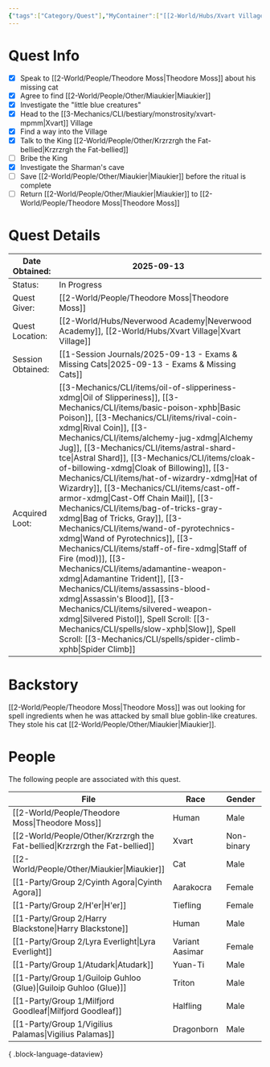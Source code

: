 ```yaml
---
{"tags":["Category/Quest"],"MyContainer":["[[2-World/Hubs/Xvart Village.md|Xvart Village]]","[[2-World/Points of Interest/Xvart Ritual Dungeon.md|Xvart Ritual Dungeon]]","[[2-World/Hubs/Neverwood Academy.md|Neverwood Academy]]"],"MyCategory":null,"image":"Pasted image 20250920140440.png","obsidianUIMode":"preview","questObtained":"2025-09-13","questStatus":"In Progress","questGiver":"[[2-World/People/Theodore Moss.md|Theodore Moss]]","questLocationObtained":"[[2-World/Hubs/Neverwood Academy.md|Neverwood Academy]]","questSessionObtained":"[[1-Session Journals/2025-09-13 - Exams & Missing Cats.md|2025-09-13 - Exams & Missing Cats]]","questNotes":null,"questLootEarned":null,"NoteIcon":"quest","dg-publish":true,"dg-path":"World/Quests/Miaukier Must Die!.md","permalink":"/world/quests/miaukier-must-die/","dgPassFrontmatter":true,"updated":"2025-10-04T01:02:06.000+01:00"}
---
```



# Quest Info

- [x]  Speak to [[2-World/People/Theodore Moss\|Theodore Moss]] about his missing cat 
- [x]  Agree to find [[2-World/People/Other/Miaukier\|Miaukier]]
- [x]  Investigate the "little blue creatures"
- [x]  Head to the [[3-Mechanics/CLI/bestiary/monstrosity/xvart-mpmm\|Xvart]] Village
- [x]  Find a way into the Village
- [x]  Talk to the King [[2-World/People/Other/Krzrzrgh the Fat-bellied\|Krzrzrgh the Fat-bellied]]
- [ ]  Bribe the King 
- [x]  Investigate the Sharman's cave 
- [ ]  Save [[2-World/People/Other/Miaukier\|Miaukier]] before the ritual is complete
- [ ]  Return [[2-World/People/Other/Miaukier\|Miaukier]] to [[2-World/People/Theodore Moss\|Theodore Moss]]

# Quest Details



| Date Obtained:    | 2025-09-13                                                                                                                                                                                                                                                                                                                                                                                                                                                                                                                                                                                                                                                                                                                |
| ----------------- | ------------------------------------------------------------------------------------------------------------------------------------------------------------------------------------------------------------------------------------------------------------------------------------------------------------------------------------------------------------------------------------------------------------------------------------------------------------------------------------------------------------------------------------------------------------------------------------------------------------------------------------------------------------------------------------------------------------------------- |
| Status:           | In Progress                                                                                                                                                                                                                                                                                                                                                                                                                                                                                                                                                                                                                                                                                                               |
| Quest Giver:      | [[2-World/People/Theodore Moss\|Theodore Moss]]                                                                                                                                                                                                                                                                                                                                                                                                                                                                                                                                                                                                                                                                                                         |
| Quest Location:   | [[2-World/Hubs/Neverwood Academy\|Neverwood Academy]], [[2-World/Hubs/Xvart Village\|Xvart Village]]                                                                                                                                                                                                                                                                                                                                                                                                                                                                                                                                                                                                                                                                                  |
| Session Obtained: | [[1-Session Journals/2025-09-13 - Exams & Missing Cats\|2025-09-13 - Exams & Missing Cats]]                                                                                                                                                                                                                                                                                                                                                                                                                                                                                                                                                                                                                                                                                     |
| Acquired Loot:    | [[3-Mechanics/CLI/items/oil-of-slipperiness-xdmg\|Oil of Slipperiness]], [[3-Mechanics/CLI/items/basic-poison-xphb\|Basic Poison]], [[3-Mechanics/CLI/items/rival-coin-xdmg\|Rival Coin]], [[3-Mechanics/CLI/items/alchemy-jug-xdmg\|Alchemy Jug]], [[3-Mechanics/CLI/items/astral-shard-tce\|Astral Shard]], [[3-Mechanics/CLI/items/cloak-of-billowing-xdmg\|Cloak of Billowing]], [[3-Mechanics/CLI/items/hat-of-wizardry-xdmg\|Hat of Wizardry]], [[3-Mechanics/CLI/items/cast-off-armor-xdmg\|Cast-Off Chain Mail]], [[3-Mechanics/CLI/items/bag-of-tricks-gray-xdmg\|Bag of Tricks, Gray]], [[3-Mechanics/CLI/items/wand-of-pyrotechnics-xdmg\|Wand of Pyrotechnics]], [[3-Mechanics/CLI/items/staff-of-fire-xdmg\|Staff of Fire (mod)]], [[3-Mechanics/CLI/items/adamantine-weapon-xdmg\|Adamantine Trident]], [[3-Mechanics/CLI/items/assassins-blood-xdmg\|Assassin's Blood]], [[3-Mechanics/CLI/items/silvered-weapon-xdmg\|Silvered Pistol]], Spell Scroll: [[3-Mechanics/CLI/spells/slow-xphb\|Slow]], Spell Scroll: [[3-Mechanics/CLI/spells/spider-climb-xphb\|Spider Climb]] |


# Backstory

[[2-World/People/Theodore Moss\|Theodore Moss]] was out looking for spell ingredients when he was attacked by small blue goblin-like creatures. They stole his cat [[2-World/People/Other/Miaukier\|Miaukier]].


# People

The following people are associated with this quest.

| File                                                                           | Race            | Gender     | Role    |
| ------------------------------------------------------------------------------ | --------------- | ---------- | ------- |
| [[2-World/People/Theodore Moss\|Theodore Moss]]                             | Human           | Male       | Veteran |
| [[2-World/People/Other/Krzrzrgh the Fat-bellied\|Krzrzrgh the Fat-bellied]] | Xvart           | Non-binary | Other   |
| [[2-World/People/Other/Miaukier\|Miaukier]]                                 | Cat             | Male       | Other   |
| [[1-Party/Group 2/Cyinth Agora\|Cyinth Agora]]                              | Aarakocra       | Female     | Player  |
| [[1-Party/Group 2/H'er\|H'er]]                                              | Tiefling        | Female     | Player  |
| [[1-Party/Group 2/Harry Blackstone\|Harry Blackstone]]                      | Human           | Male       | Player  |
| [[1-Party/Group 2/Lyra Everlight\|Lyra Everlight]]                          | Variant Aasimar | Female     | Player  |
| [[1-Party/Group 1/Atudark\|Atudark]]                                        | Yuan-Ti         | Male       | Player  |
| [[1-Party/Group 1/Guiloip Guhloo (Glue)\|Guiloip Guhloo (Glue)]]            | Triton          | Male       | Player  |
| [[1-Party/Group 1/Milfjord Goodleaf\|Milfjord Goodleaf]]                    | Halfling        | Male       | Player  |
| [[1-Party/Group 1/Vigilius Palamas\|Vigilius Palamas]]                      | Dragonborn      | Male       | Player  |

{ .block-language-dataview}
